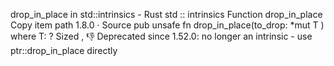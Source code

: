 drop_in_place in std::intrinsics - Rust
std
::
intrinsics
Function
drop_in_place
Copy item path
1.8.0
·
Source
pub unsafe fn drop_in_place<T>(to_drop:
*mut T
)
where
    T: ?
Sized
,
👎
Deprecated since 1.52.0: no longer an intrinsic - use
ptr::drop_in_place
directly
